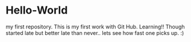 # Hello-World
my first repository.
This is my first work with Git Hub.
Learning!! Though started late but better late than never.. lets see how fast one picks up.
:)
